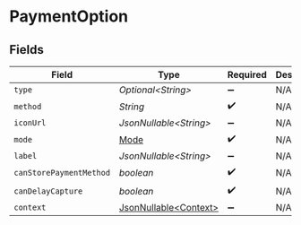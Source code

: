 # PaymentOption


## Fields

| Field                                                        | Type                                                         | Required                                                     | Description                                                  | Example                                                      |
| ------------------------------------------------------------ | ------------------------------------------------------------ | ------------------------------------------------------------ | ------------------------------------------------------------ | ------------------------------------------------------------ |
| `type`                                                       | *Optional\<String>*                                          | :heavy_minus_sign:                                           | N/A                                                          |                                                              |
| `method`                                                     | *String*                                                     | :heavy_check_mark:                                           | N/A                                                          |                                                              |
| `iconUrl`                                                    | *JsonNullable\<String>*                                      | :heavy_minus_sign:                                           | N/A                                                          |                                                              |
| `mode`                                                       | [Mode](../../models/components/Mode.md)                      | :heavy_check_mark:                                           | N/A                                                          | card                                                         |
| `label`                                                      | *JsonNullable\<String>*                                      | :heavy_minus_sign:                                           | N/A                                                          |                                                              |
| `canStorePaymentMethod`                                      | *boolean*                                                    | :heavy_check_mark:                                           | N/A                                                          |                                                              |
| `canDelayCapture`                                            | *boolean*                                                    | :heavy_check_mark:                                           | N/A                                                          |                                                              |
| `context`                                                    | [JsonNullable\<Context>](../../models/components/Context.md) | :heavy_minus_sign:                                           | N/A                                                          |                                                              |